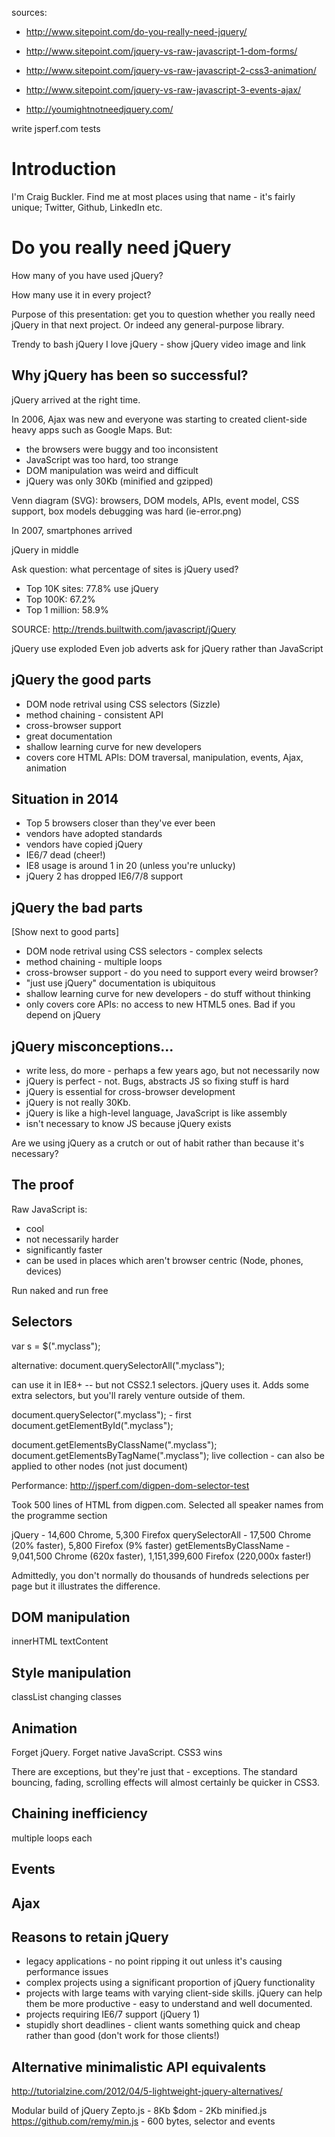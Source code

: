 sources:
* http://www.sitepoint.com/do-you-really-need-jquery/
* http://www.sitepoint.com/jquery-vs-raw-javascript-1-dom-forms/
* http://www.sitepoint.com/jquery-vs-raw-javascript-2-css3-animation/
* http://www.sitepoint.com/jquery-vs-raw-javascript-3-events-ajax/

* http://youmightnotneedjquery.com/

write jsperf.com tests

Introduction
============

I'm Craig Buckler. Find me at most places using that name - it's fairly unique; Twitter, Github, LinkedIn etc.


Do you really need jQuery
=========================

How many of you have used jQuery?

How many use it in every project?

Purpose of this presentation: get you to question whether you really need jQuery in that next project. Or indeed any general-purpose library.

Trendy to bash jQuery
I love jQuery - show jQuery video image and link


Why jQuery has been so successful?
----------------------------------

jQuery arrived at the right time.

In 2006, Ajax was new and everyone was starting to created client-side heavy apps such as Google Maps. But:

* the browsers were buggy and too inconsistent
* JavaScript was too hard, too strange
* DOM manipulation was weird and difficult
* jQuery was only 30Kb (minified and gzipped)

Venn diagram (SVG):
browsers, DOM models, APIs, event model, CSS support, box models
debugging was hard (ie-error.png)

In 2007, smartphones arrived

jQuery in middle

Ask question: what percentage of sites is jQuery used?

* Top 10K sites: 77.8% use jQuery
* Top 100K: 67.2%
* Top 1 million: 58.9%

SOURCE: http://trends.builtwith.com/javascript/jQuery

jQuery use exploded
Even job adverts ask for jQuery rather than JavaScript


jQuery the good parts
---------------------

* DOM node retrival using CSS selectors (Sizzle)
* method chaining - consistent API
* cross-browser support
* great documentation
* shallow learning curve for new developers
* covers core HTML APIs: DOM traversal, manipulation, events, Ajax, animation


Situation in 2014
-----------------

* Top 5 browsers closer than they've ever been
* vendors have adopted standards
* vendors have copied jQuery
* IE6/7 dead (cheer!)
* IE8 usage is around 1 in 20 (unless you're unlucky)
* jQuery 2 has dropped IE6/7/8 support


jQuery the bad parts
--------------------
[Show next to good parts]

* DOM node retrival using CSS selectors - complex selects
* method chaining - multiple loops
* cross-browser support - do you need to support every weird browser?
* "just use jQuery" documentation is ubiquitous
* shallow learning curve for new developers - do stuff without thinking
* only covers core APIs: no access to new HTML5 ones. Bad if you depend on jQuery


jQuery misconceptions...
------------------------

* write less, do more - perhaps a few years ago, but not necessarily now
* jQuery is perfect - not. Bugs, abstracts JS so fixing stuff is hard
* jQuery is essential for cross-browser development
* jQuery is not really 30Kb.
* jQuery is like a high-level language, JavaScript is like assembly
* isn't necessary to know JS because jQuery exists

Are we using jQuery as a crutch or out of habit rather than because it's necessary?


The proof
---------
Raw JavaScript is:
* cool
* not necessarily harder
* significantly faster
* can be used in places which aren't browser centric (Node, phones, devices)

Run naked and run free

Selectors
---------

var s = $(".myclass");

alternative:
document.querySelectorAll(".myclass");

can use it in IE8+ -- but not CSS2.1 selectors. jQuery uses it. Adds some extra selectors, but you'll rarely venture outside of them.

document.querySelector(".myclass"); - first
document.getElementById(".myclass");

document.getElementsByClassName(".myclass");
document.getElementsByTagName(".myclass");
live collection - can also be applied to other nodes (not just document)

Performance:
http://jsperf.com/digpen-dom-selector-test

Took 500 lines of HTML from digpen.com.
Selected all speaker names from the programme section

jQuery - 14,600 Chrome, 5,300 Firefox
querySelectorAll - 17,500 Chrome (20% faster), 5,800 Firefox (9% faster)
getElementsByClassName - 9,041,500 Chrome (620x faster), 1,151,399,600 Firefox (220,000x faster!)

Admittedly, you don't normally do thousands of hundreds selections per page but it illustrates the difference.


DOM manipulation
----------------
innerHTML
textContent

Style manipulation
------------------
classList
changing classes


Animation
---------
Forget jQuery. Forget native JavaScript. CSS3 wins

There are exceptions, but they're just that - exceptions. The standard bouncing, fading, scrolling effects will almost certainly be quicker in CSS3.


Chaining inefficiency
---------------------
multiple loops
each


Events
------

Ajax
----





Reasons to retain jQuery
------------------------
* legacy applications - no point ripping it out unless it's causing performance issues
* complex projects using a significant proportion of jQuery functionality
* projects with large teams with varying client-side skills. jQuery can help them be more productive - easy to understand and well documented.
* projects requiring IE6/7 support (jQuery 1)
* stupidly short deadlines - client wants something quick and cheap rather than good (don't work for those clients!)



Alternative minimalistic API equivalents
----------------------------------------

http://tutorialzine.com/2012/04/5-lightweight-jquery-alternatives/

Modular build of jQuery
Zepto.js - 8Kb
$dom - 2Kb
minified.js
https://github.com/remy/min.js - 600 bytes, selector and events
